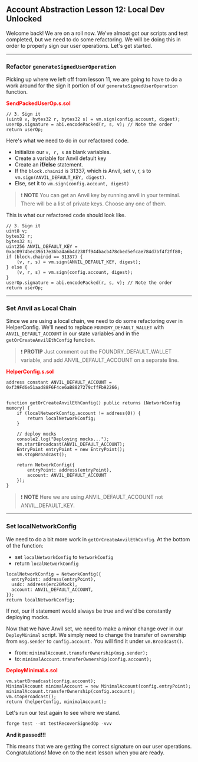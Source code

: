 ## Account Abstraction Lesson 12: Local Dev Unlocked

Welcome back! We are on a roll now. We've almost got our scripts and test completed, but we need to do some refactoring. We will be doing this in order to properly sign our user operations. Let's get started.

---

### Refactor `generateSignedUserOperation`

Picking up where we left off from lesson 11, we are going to have to do a work around for the sign it portion of our `generateSignedUserOperation` function.

**<span style="color:red">SendPackedUserOp.s.sol</span>**

```solidity
// 3. Sign it
(uint8 v, bytes32 r, bytes32 s) = vm.sign(config.account, digest);
userOp.signature = abi.encodePacked(r, s, v); // Note the order
return userOp;
```

Here's what we need to do in our refactored code.

- Initialize our `v, r, s` as blank variables.
- Create a variable for Anvil default key
- Create an **if/else** statement.
- If the `block.chainid` is 31337, which is Anvil, set v, r, s to `vm.sign(ANVIL_DEFAULT_KEY, digest)`.
- Else, set it to `vm.sign(config.account, digest)`

> ❗ **NOTE** You can get an Anvil key by running anvil in your terminal. There will be a list of private keys. Choose any one of them.

This is what our refactored code should look like.

```solidity
// 3. Sign it
uint8 v;
bytes32 r;
bytes32 s;
uint256 ANVIL_DEFAULT_KEY = 0xac0974bec39a17e36ba4a6b4d238ff944bacb478cbed5efcae784d7bf4f2ff80;
if (block.chainid == 31337) {
    (v, r, s) = vm.sign(ANVIL_DEFAULT_KEY, digest);
} else {
    (v, r, s) = vm.sign(config.account, digest);
}
userOp.signature = abi.encodePacked(r, s, v); // Note the order
return userOp;
```

---

### Set Anvil as Local Chain

Since we are using a local chain, we need to do some refactoring over in HelperConfig. We'll need to replace `FOUNDRY_DEFAULT_WALLET` with `ANVIL_DEFAULT_ACCOUNT` in our state variables and in the `getOrCreateAnvilEthConfig` function.

> ❗ **PROTIP** Just comment out the FOUNDRY_DEFAULT_WALLET variable, and add ANVIL_DEFAULT_ACCOUNT on a separate line.

**<span style="color:red">HelperConfig.s.sol</span>**

```solidity
address constant ANVIL_DEFAULT_ACCOUNT = 0xf39Fd6e51aad88F6F4ce6aB8827279cffFb92266;


function getOrCreateAnvilEthConfig() public returns (NetworkConfig memory) {
    if (localNetworkConfig.account != address(0)) {
        return localNetworkConfig;
    }

    // deploy mocks
    console2.log("Deploying mocks...");
    vm.startBroadcast(ANVIL_DEFAULT_ACCOUNT);
    EntryPoint entryPoint = new EntryPoint();
    vm.stopBroadcast();

    return NetworkConfig({
        entryPoint: address(entryPoint),
        account: ANVIL_DEFAULT_ACCOUNT
    });
}
```

> ❗ **NOTE** Here we are using ANVIL_DEFAULT_ACCOUNT not ANVIL_DEFAULT_KEY.

---

### Set localNetworkConfig

We need to do a bit more work in `getOrCreateAnvilEthConfig`. At the bottom of the function:

- set `localNetworkConfig` to `NetworkConfig`
- return `localNetworkConfig`

```solidity
localNetworkConfig = NetworkConfig({
  entryPoint: address(entryPoint),
  usdc: address(erc20Mock),
  account: ANVIL_DEFAULT_ACCOUNT,
});
return localNetworkConfig;
```

If not, our if statement would always be true and we'd be constantly deploying mocks.

Now that we have Anvil set, we need to make a minor change over in our `DeployMinimal` script. We simply need to change the transfer of ownership from `msg.sender` to `config.account.` You will find it under `vm.Broadcast()`.

- from: `minimalAccount.transferOwnership(msg.sender);`
- to: `minimalAccount.transferOwnership(config.account);`

**<span style="color:red">DeployMinimal.s.sol</span>**

```solidity
vm.startBroadcast(config.account);
MinimalAccount minimalAccount = new MinimalAccount(config.entryPoint);
minimalAccount.transferOwnership(config.account);
vm.stopBroadcast();
return (helperConfig, minimalAccount);
```

Let's run our test again to see where we stand.

```js
forge test --mt testRecoverSignedOp -vvv
```

**And it passed!!!**

This means that we are getting the correct signature on our user operations. Congratulations! Move on to the next lesson when you are ready.
